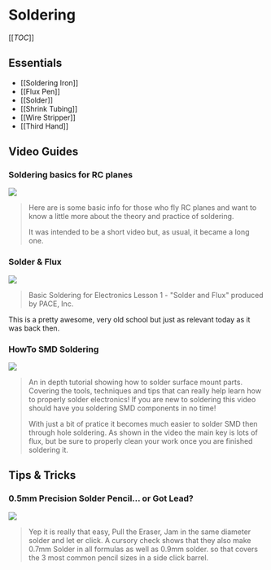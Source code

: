 # Soldering

[[_TOC_]]

## Essentials

* [[Soldering Iron]]
* [[Flux Pen]]
* [[Solder]]
* [[Shrink Tubing]]
* [[Wire Stripper]]
* [[Third Hand]]

## Video Guides

### Soldering basics for RC planes

[![](http://i1.ytimg.com/vi/nS0bEuYPJoA/0.jpg)](https://www.youtube.com/watch?v=nS0bEuYPJoA)

> Here are is some basic info for those who fly RC planes and want to know a little more about the theory and practice of soldering.
> 
> It was intended to be a short video but, as usual, it became a long one.

### Solder & Flux

[![](http://i1.ytimg.com/vi/vIT4ra6Mo0s/0.jpg)](https://www.youtube.com/watch?v=vIT4ra6Mo0s)

> Basic Soldering for Electronics Lesson 1 - "Solder and Flux" produced by PACE, Inc.

This is a pretty awesome, very old school but just as relevant today as it was back then.

### HowTo SMD Soldering

[![](http://i1.ytimg.com/vi/z7Tu8NXu5UA/0.jpg)](https://www.youtube.com/watch?v=z7Tu8NXu5UA)

> An in depth tutorial showing how to solder surface mount parts. Covering the tools, techniques and tips that can really help learn how to properly solder electronics! If you are new to soldering this video should have you soldering SMD components in no time!
>
> With just a bit of pratice it becomes much easier to solder SMD then through hole soldering. As shown in the video the main key is lots of flux, but be sure to properly clean your work once you are finished soldering it.

## Tips & Tricks

### 0.5mm Precision Solder Pencil... or Got Lead?

[![](http://cdn.instructables.com/FHF/6FLY/I55MXBVV/FHF6FLYI55MXBVV.LARGE.jpg)](http://www.instructables.com/id/05mm-Precision-Solder-Dispenser-or-Solder-Doodling/)

> Yep it is really that easy, Pull the Eraser, Jam in the same diameter solder and let er click. A cursory check shows that they also make 0.7mm Solder in all formulas as well as 0.9mm solder. so that covers the 3 most common pencil sizes in a side click barrel. 

